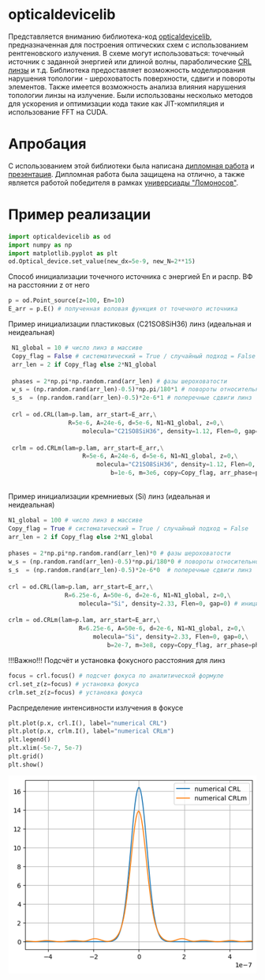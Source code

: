 # opticaldevicelib
Представляется вниманию библиотека-код [opticaldevicelib](github.com/mamichberdey/Optical_device/blob/main/opticaldevicelib.py), предназначенная для построения оптических схем с использованием рентгеновского излучения.
В схеме могут использоваться: точечный источник с заданной энергией или длиной волны, параболические [CRL линзы](ru.wikipedia.org/wiki/Составная_преломляющая_линза) и т.д.
Библиотека предоставляет возможность моделирования нарушения топологии - шероховатость поверхности, сдвиги и повороты элементов.
Также имеется возможность анализа влияния нарушения топологии линзы на излучение.
Были использованы несколько методов для ускорения и оптимизации кода такие как JIT-компиляция и использование FFT на CUDA.

# Апробация
С использованием этой библиотеки была написана [дипломная работа](https://github.com/mamichberdey/Optical_device/blob/main/diploma.pdf) и [презентация](https://github.com/mamichberdey/Optical_device/blob/main/presentation.pdf). Дипломная работа была защищена на отлично, а также является работой победителя в рамках [универсиады "Ломоносов"](https://universiade.msu.ru/file/event/7866/eid7866_attach_9166106f01680b3825bf4aa058b132a589e5d580.pdf).


# Пример реализации

``` python
import opticaldevicelib as od
import numpy as np
import matplotlib.pyplot as plt
od.Optical_device.set_value(new_dx=5e-9, new_N=2**15)
```

Способ инициализации точечного источника c энергией En и распр. ВФ на
расстоянии z от него

``` python
p = od.Point_source(z=100, En=10) 
E_arr = p.E() # полученная воловая функция от точечного источника
```

Пример инициализации пластиковых (C21SO8SiH36) линз (идеальная и
неидеальная)


``` python
 N1_global = 10 # число линз в массиве
 Copy_flag = False # систематический = True / случайный подход = False
 arr_len = 2 if Copy_flag else 2*N1_global

 phases = 2*np.pi*np.random.rand(arr_len) # фазы шероховатости
 w_s = (np.random.rand(arr_len)-0.5)*np.pi/180*1 # повороты относительно центров линз
 s_s  = (np.random.rand(arr_len)-0.5)*2e-6*1 # поперечные сдвиги линз

 crl = od.CRL(lam=p.lam, arr_start=E_arr,\
                 R=5e-6, A=24e-6, d=5e-6, N1=N1_global, z=0,\
                     molecula="C21SO8SiH36", density=1.12, Flen=0, gap=0) # инициализация линзы (идеальный профиль)

 crlm = od.CRLm(lam=p.lam, arr_start=E_arr,\
                     R=5e-6, A=24e-6, d=5e-6, N1=N1_global, z=0,\
                         molecula="C21SO8SiH36", density=1.12, Flen=0, gap=0,\
                             b=1e-6, m=3e6, copy=Copy_flag, arr_phase=phases, arr_s=s_s, arr_w=w_s) # инициализация линзы (шероховатый случайный профиль)
                                
```
Пример инициализации кремниевых (Si) линз (идеальная и неидеальная)

``` python
N1_global = 100 # число линз в массиве
Copy_flag = True # систематический = True / случайный подход = False
arr_len = 2 if Copy_flag else 2*N1_global

phases = 2*np.pi*np.random.rand(arr_len)*0 # фазы шероховатости
w_s = (np.random.rand(arr_len)-0.5)*np.pi/180*0 # повороты относительно центров линз
s_s  = (np.random.rand(arr_len)-0.5)*2e-6*0  # поперечные сдвиги линз

crl = od.CRL(lam=p.lam, arr_start=E_arr,\
                R=6.25e-6, A=50e-6, d=2e-6, N1=N1_global, z=0,\
                    molecula="Si", density=2.33, Flen=0, gap=0) # инициализация линзы (идеальный профиль)

crlm = od.CRLm(lam=p.lam, arr_start=E_arr,\
                    R=6.25e-6, A=50e-6, d=2e-6, N1=N1_global, z=0,\
                        molecula="Si", density=2.33, Flen=0, gap=0,\
                            b=2e-7, m=3e8, copy=Copy_flag, arr_phase=phases, arr_s=s_s, arr_w=w_s) # инициализация линзы (шероховатый случайный профиль)
```

!!!Важно!!! Подсчёт и установка фокусного расстояния для линз

``` python
focus = crl.focus() # подсчет фокуса по аналитической формуле
crl.set_z(z=focus) # установка фокуса
crlm.set_z(z=focus) # установка фокуса
```

Распределение интенсивности излучения в фокусе

``` python
plt.plot(p.x, crl.I(), label="numerical CRL")
plt.plot(p.x, crlm.I(), label="numerical CRLm")
plt.legend()
plt.xlim(-5e-7, 5e-7)
plt.grid()
plt.show()
```
![](vertopal_49f43c458a9e444da55782d0fb585588/99226dcfadbb3ee16ada1870408ca2179b6f38d6.png)
